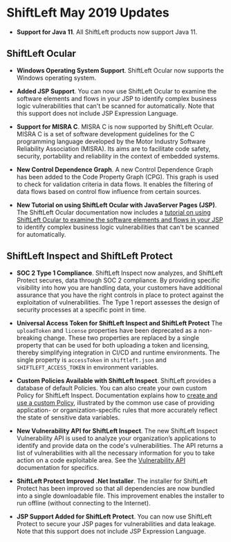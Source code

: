 # ShiftLeft May 2019 Updates

* **Support for Java 11**. All ShiftLeft products now support Java 11.

## ShiftLeft Ocular

* **Windows Operating System Support**. ShiftLeft Ocular now supports the Windows operating system.

* **Added JSP Support**. You can now use ShiftLeft Ocular to examine the software elements and flows in your JSP to identify complex business logic vulnerabilities that can't be scanned for automatically. Note that this support does not include JSP Expression Language.

* **Support for MISRA C**. MISRA C is now supported by ShiftLeft Ocular. MISRA C is a set of software development guidelines for the C programming language developed by the Motor Industry Software Reliability Association (MISRA). Its aims are to facilitate code safety, security, portability and reliability in the context of embedded systems. 

* **New Control Dependence Graph**. A new Control Dependence Graph has been added to the Code Property Graph (CPG). This graph is used to check for validation criteria in data flows. It enables the filtering of data flows based on control flow influence from certain sources.

* **New Tutorial on using ShiftLeft Ocular with JavaServer Pages (JSP)**. The ShiftLeft Ocular documentation now includes a [tutorial on using ShiftLeft Ocular to examine the software elements and flows in your JSP](../using-ocular/tutorials/jsp.md) to identify complex business logic 
vulnerabilities that can't be scanned for automatically.

## ShiftLeft Inspect and ShiftLeft Protect 

* **SOC 2 Type 1 Compliance**. ShiftLeft Inspect now analyzes, and ShiftLeft Protect secures, data through SOC 2 compliance. By providing specific visibility into how you are handling data, your customers have additional assurance that you have the right controls in place to protect against the exploitation of vulnerabilities. The Type 1 report assesses the design of security processes at a specific point in time.

* **Universal Access Token for ShiftLeft Inspect and ShiftLeft Protect** The `uploadToken` and `license` properties have been  deprecated as a non-breaking change. These two properties are replaced by a single property that can be used for both uploading a token and licensing, thereby simplifying integration in CI/CD and runtime environments. The single property is  `accessToken` in `shiftleft.json` and `SHIFTLEFT_ACCESS_TOKEN` in environment variables.

* **Custom Policies Available with ShiftLeft Inspect**. ShiftLeft provides a database of default Policies. You can also create your own custom Policy for ShiftLeft Inspect. Documentation explains how to [create and use a custom Policy](../using-inspect-protect/inspect/custom-policies.md), illustrated by the common use case of providing application- or organization-specific rules that more accurately reflect the state of sensitive data variables. 

* **New Vulnerability API for ShiftLeft Inspect**. The new ShiftLeft Inspect Vulnerability API is used to analyze your organization’s applications to identify and provide data on the code's vulnerabilities. The API returns a list of vulnerabilities with all the necessary information for you to take action on a code exploitable area. See the [Vulnerability API](../using-inspect-protect/api/vulnerabilities_api.md) documentation for specifics.

* **ShiftLeft Protect Improved .Net Installer**. The installer for ShiftLeft Protect has been improved so that all dependencies are now bundled into a single downloadable file. This improvement enables the installer to run offline (without connecting to the Internet).  

* **JSP Support Added for ShiftLeft Protect**. You can now use ShiftLeft Protect to secure your JSP pages for vulnerabilities and data leakage. Note that this support does not include JSP Expression Language.
